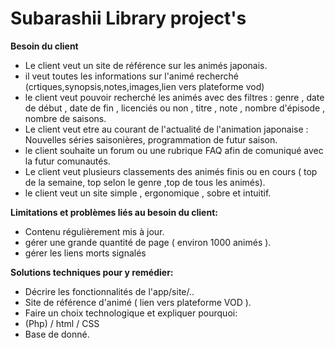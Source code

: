 # **Subarashii Library project's**

**Besoin du client**
- Le client veut un site de référence sur les animés japonais.
- il veut toutes les informations sur l'animé recherché (crtiques,synopsis,notes,images,lien vers plateforme vod)
- le client veut pouvoir recherché les animés avec des filtres :
	genre , date de début , date de fin , licenciés ou non , titre , note , nombre d'épisode , nombre de saisons.    
- Le client veut etre au courant de l'actualité de l'animation japonaise :
	Nouvelles séries saisonières, programmation de futur saison.
- le client souhaite un forum ou une rubrique FAQ afin de comuniqué avec la futur comunautés.
- Le client veut plusieurs classements des animés finis ou en cours ( top de la semaine, top selon le genre ,top de tous les animés).
- le client veut un site simple , ergonomique , sobre et intuitif.


**Limitations et problèmes liés au besoin du client:**
- Contenu régulièrement mis à jour.
- gérer une grande quantité de page ( environ 1000 animés ).
- gérer les liens morts signalés


**Solutions techniques pour y remédier:**
- Décrire les fonctionnalités de l'app/site/..
- Site de référence d'animé ( lien vers plateforme VOD ).
- Faire un choix technologique et expliquer pourquoi:
- (Php) / html / CSS
- Base de donné. 



